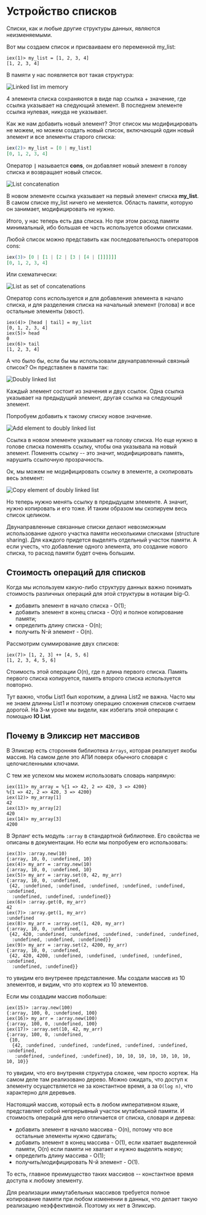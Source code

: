 # Устройство списков

Списки, как и любые другие структуры данных, являются неизменяемыми.

Вот мы создаем список и присваиваем его переменной my_list:

```elixir-iex
iex(1)> my_list = [1, 2, 3, 4]
[1, 2, 3, 4]
```

В памяти у нас появляется вот такая структура:

![Linked list im memory](./img/list_1.png)

4 элемента списка сохраняются в виде пар ссылка + значение, где ссылка указывает на следующий элемент. В последнем элементе ссылка нулевая, никуда не указывает.

Как же нам добавить новый элемент? Этот список мы модифицировать не можем, но можем создать новый список, включающий один новый элемент и все элементы старого списка:

```elixir
iex(2)> my_list = [0 | my_list]
[0, 1, 2, 3, 4]
```

Оператор **`|`** называется **cons**, он добавляет новый элемент в голову списка и возвращает новый список.

![List concatenation](./img/list_2.png)

В новом элементе ссылка указывает на первый элемент списка **my_list**. В самом списке my_list ничего не меняется. Область памяти, которую он занимает, модифицировать не нужно.

Итого, у нас теперь есть два списка. Но при этом расход памяти минимальный, ибо большая ее часть используется обоими списками.

Любой список можно представить как последовательность операторов cons:

```elixir
iex(3)> [0 | [1 | [2 | [3 | [4 | []]]]]]
[0, 1, 2, 3, 4]
```

Или схематически:

![List as set of concatenations](./img/list_3.png)

Оператор cons используется и для добавления элемента в начало списка, и для разделения списка на начальный элемент (голова) и все остальные элементы (хвост).

```elixir-iex
iex(4)> [head | tail] = my_list
[0, 1, 2, 3, 4]
iex(5)> head
0
iex(6)> tail
[1, 2, 3, 4]
```

А что было бы, если бы мы использовали двунаправленный связный список? Он представлен в памяти так:

![Doubly linked list](./img/list_4.png)

Каждый элемент состоит из значения и двух ссылок. Одна ссылка указывает на предыдущий элемент, другая ссылка на следующий элемент.

Попробуем добавить к такому списку новое значение.

![Add element to doubly linked list](./img/list_5.png)

Ссылка в новом элементе указывает на голову списка. Но еще нужно в голове списка поменять ссылку, чтобы она указывала на новый элемент. Поменять ссылку -- это значит, модифицировать память, нарушить ссылочную прозрачность.

Ок, мы можем не модифицировать ссылку в элементе, а скопировать весь элемент:

![Copy element of doubly linked list](./img/list_6.png)

Но теперь нужно менять ссылку в предыдущем элементе. А значит, нужно копировать и его тоже. И таким образом мы скопируем весь список целиком.

Двунаправленные связанные списки делают невозможным использование одного участка памяти несколькими списками (structure sharing). Для каждого придется выделять отдельный участок памяти. А если учесть, что добавление одного элемента, это создание нового списка, то расход памяти будет очень большим.


## Стоимость операций для списков

Когда мы используем какую-либо структуру данных важно понимать стоимость различных операций для этой структуры в нотации big-O.

 - добавить элемент в начало списка - O(1);
 - добавить элемент в конец списка - O(n) и полное копирование памяти;
 - определить длину списка - O(n);
 - получить N-й элемент - O(n).

Рассмотрим суммирование двух списков:

```elixir-iex
iex(7)> [1, 2, 3] ++ [4, 5, 6]
[1, 2, 3, 4, 5, 6]
```

Стоимость этой операции O(n), где n длина первого списка. Память первого списка копируется, память второго списка используется повторно.

Тут важно, чтобы List1 был коротким, а длина List2 не важна. Часто мы не знаем длинны List1 и поэтому операцию сложения списков считаем дорогой. На 3-м уроке мы видели, как избегать этой операции с помощью **IO List**.


## Почему в Эликсир нет массивов

В Эликсир есть сторонняя библиотека `Arrays`, которая реализует якобы массив. На самом деле это АПИ поверх обычного словаря с целочисленными ключами. 

С тем же успехом мы можем использовать словарь напрямую:

```
iex(11)> my_array = %{1 => 42, 2 => 420, 3 => 4200}
%{1 => 42, 2 => 420, 3 => 4200}
iex(12)> my_array[1]
42
iex(13)> my_array[2]
420
iex(14)> my_array[3]
4200
```

В Эрланг есть модуль `:array` в стандартной библиотеке. Его свойства не описаны в документации. Но если мы попробуем его использовать:

```
iex(3)> :array.new(10)
{:array, 10, 0, :undefined, 10}
iex(4)> my_arr = :array.new(10)
{:array, 10, 0, :undefined, 10}
iex(5)> my_arr = :array.set(0, 42, my_arr)
{:array, 10, 0, :undefined,
 {42, :undefined, :undefined, :undefined, :undefined, :undefined, :undefined,
  :undefined, :undefined, :undefined}}
iex(6)> :array.get(0, my_arr)
42
iex(7)> :array.get(1, my_arr)
:undefined
iex(8)> my_arr = :array.set(1, 420, my_arr)
{:array, 10, 0, :undefined,
 {42, 420, :undefined, :undefined, :undefined, :undefined, :undefined,
  :undefined, :undefined, :undefined}}
iex(9)> my_arr = :array.set(2, 4200, my_arr)
{:array, 10, 0, :undefined,
 {42, 420, 4200, :undefined, :undefined, :undefined, :undefined, :undefined,
  :undefined, :undefined}}
```

то увидим его внутренее представление. Мы создали массив из 10 элементов, и видим, что это кортеж из 10 элементов.

Если мы создадим массив побольше:
```
iex(15)> :array.new(100)
{:array, 100, 0, :undefined, 100}
iex(16)> my_arr = :array.new(100)
{:array, 100, 0, :undefined, 100}
iex(17)> :array.set(10, 42, my_arr)
{:array, 100, 0, :undefined,
 {10,
  {42, :undefined, :undefined, :undefined, :undefined, :undefined, :undefined,
   :undefined, :undefined, :undefined}, 10, 10, 10, 10, 10, 10, 10, 10, 10}}
```
то увидим, что его внутреняя структура сложее, чем просто кортеж. На самом деле там реализовано дерево. Можно ожидать, что доступ к элементу осуществляется не за константное время, а за `O(log n)`, что характерно для деревьев.

Настоящий массив, который есть в любом императивном языке, представляет собой непрерывный участок мутабельной памяти. И стоимость операций для него отличается от списка, словаря и дерева:

 - добавить элемент в начало массива - O(n), потому что все остальные элементы нужно сдвигать;
 - добавить элемент в конец массива - O(1), если хватает выделенной памяти, O(n) если памяти не хватает и нужно выделять новую;
 - определить длину массива - O(1);
 - получить/модифицировать N-й элемент - O(1).

То есть, главное преимущество таких массивов -- константное время доступа к любому элементу.

Для реализации иммутабельных массивов требуется полное копирование памяти при любом изменении в данных, что делает такую реализацию неэффективной. Поэтому их нет в Эликсир.
